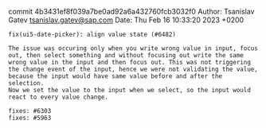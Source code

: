 commit 4b3431ef8f039a7be0ad92a6a432760fcb3032f0
Author: Tsanislav Gatev <tsanislav.gatev@sap.com>
Date:   Thu Feb 16 10:33:20 2023 +0200

    fix(ui5-date-picker): align value state (#6482)
    
    The issue was occuring only when you write wrong value in input, focus out, then select something and without focusing out write the same wrong value in the input and then focus out. This was not triggering the change event of the input, hence we were not validating the value, because the input would have same value before and after the selection.
    Now we set the value to the input when we select, so the input would react to every value change.
    
    fixes: #6303
    fixes: #5963
